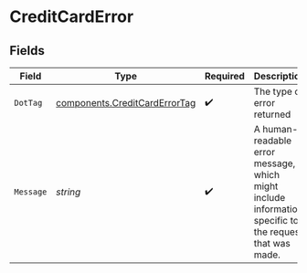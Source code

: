 # CreditCardError


## Fields

| Field                                                                                                  | Type                                                                                                   | Required                                                                                               | Description                                                                                            | Example                                                                                                |
| ------------------------------------------------------------------------------------------------------ | ------------------------------------------------------------------------------------------------------ | ------------------------------------------------------------------------------------------------------ | ------------------------------------------------------------------------------------------------------ | ------------------------------------------------------------------------------------------------------ |
| `DotTag`                                                                                               | [components.CreditCardErrorTag](../../models/components/creditcarderrortag.md)                         | :heavy_check_mark:                                                                                     | The type of error returned                                                                             | declined_invalid_cvv                                                                                   |
| `Message`                                                                                              | *string*                                                                                               | :heavy_check_mark:                                                                                     | A human-readable error message, which might include information specific to the request that was made. | The payment was declined because the CVV is not valid                                                  |